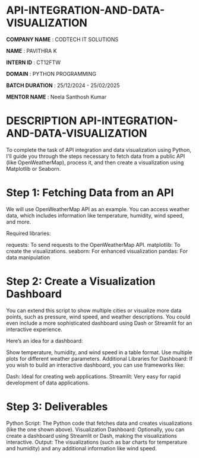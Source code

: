 # API-INTEGRATION-AND-DATA-VISUALIZATION

**COMPANY NAME** : CODTECH IT SOLUTIONS

**NAME** : PAVITHRA K

**INTERN ID** : CT12FTW

**DOMAIN** : PYTHON PROGRAMMING

**BATCH DURATION** : 25/12/2024 - 25/02/2025

**MENTOR NAME** : Neela Santhosh Kumar

# DESCRIPTION API-INTEGRATION-AND-DATA-VISUALIZATION

To complete the task of API integration and data visualization using Python, I'll guide you through the steps necessary to fetch data from a public API (like OpenWeatherMap), process it, and then create a visualization using Matplotlib or Seaborn.

# Step 1: Fetching Data from an API
We will use OpenWeatherMap API as an example. You can access weather data, which includes information like temperature, humidity, wind speed, and more.

Required libraries:

requests: To send requests to the OpenWeatherMap API.
matplotlib: To create the visualizations.
seaborn: For enhanced visualization 
pandas: For data manipulation 

# Step 2: Create a Visualization Dashboard
You can extend this script to show multiple cities or visualize more data points, such as pressure, wind speed, and weather descriptions. You could even include a more sophisticated dashboard using Dash or Streamlit for an interactive experience.

Here’s an idea for a dashboard:

Show temperature, humidity, and wind speed in a table format.
Use multiple plots for different weather parameters.
Additional Libraries for Dashboard:
If you wish to build an interactive dashboard, you can use frameworks like:

Dash: Ideal for creating web applications.
Streamlit: Very easy for rapid development of data applications.

# Step 3: Deliverables
Python Script: The Python code that fetches data and creates visualizations (like the one shown above).
Visualization Dashboard: Optionally, you can create a dashboard using Streamlit or Dash, making the visualizations interactive.
Output: The visualizations (such as bar charts for temperature and humidity) and any additional information like wind speed.
